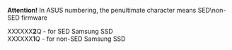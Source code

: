 **Attention!** In ASUS numbering, the penultimate character means SED\non-SED firmware

XXXXXX**2**Q - for SED Samsung SSD  
XXXXXX**1**Q - for non-SED Samsung SSD  
